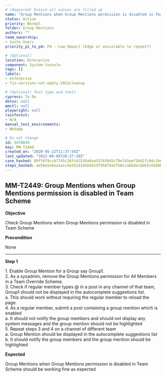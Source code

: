 ```yaml
---
# (Required) Ensure all values are filled up
name: "Group Mentions when Group Mentions permission is disabled in Team Scheme"
status: Active
priority: Normal
folder: Group Mentions
authors: ""
team_ownership: 
- Suite Users
priority_p1_to_p4: P4 - Low-Impact (Edge or unsuitable to repeat?)

# (Optional)
location: Enterprise
component: System Console
tags: []
labels: 
- enterprise
- fix-versions-not-empty-2022cleanup

# (Optional) Test type and tools
cypress: To Do
detox: null
mmctl: null
playwright: null
rainforest: 
- N/A
manual_test_environments: 
- Webapp

# Do not change
id: 5478049
key: MM-T2449
created_on: "2020-05-22T11:37:54Z"
last_updated: "2022-09-09T20:27:30Z"
case_hashed: 89ff679ccb7745c26fc62538a9aa5574f645c79e7d1eef1b027c9dc1b61fa8c4f3cd9fedba7b39a3585a7ae02618eb9a
steps_hashed: ae56e5e6aa1acc4e552d145b562df9587842fb0ccabbdecbb63c01b0b3bcac336e8e53a00c04c480ff82f88b74d31638
---
```


<!-- (Auto-generated) Based on frontmatter's "key" and "name" -->

## MM-T2449: Group Mentions when Group Mentions permission is disabled in Team Scheme

**Objective**

Check Group Mentions when Group Mentions permission is disabled in Team Scheme

**Precondition**

None

---

**Step 1**

1\. Enable Group Mention for a Group say Group1.\
2\. As a sysadmin, remove the Group Mentions permission for All Members in a Team Override Scheme.\
3\. Check if regular member types @ in a post in any channel of that team, Group1 should not be displayed in the autocomplete suggestions list.\
a. This should work without requiring the regular member to reload the page.\
4\. As a regular member, submit a post containing a group mention which is enabled\
a. It should not notify the group members and should not display any system messages and the group mention should not be highlighted\
5\. Repeat steps 3 and 4 on a channel of different team\
a. Group Mention should be displayed in the autocomplete suggestions list\
b. It should notify the group members and the group mention should be highlighted

**Expected**

Group Mentions when Group Mentions permission is disabled in Team Scheme should be working fine as expected
